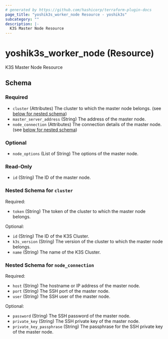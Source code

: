 ```yaml
---
# generated by https://github.com/hashicorp/terraform-plugin-docs
page_title: "yoshik3s_worker_node Resource - yoshik3s"
subcategory: ""
description: |-
  K3S Master Node Resource
---
```


# yoshik3s_worker_node (Resource)

K3S Master Node Resource



<!-- schema generated by tfplugindocs -->
## Schema

### Required

- `cluster` (Attributes) The cluster to which the master node belongs. (see [below for nested schema](#nestedatt--cluster))
- `master_server_address` (String) The address of the master node.
- `node_connection` (Attributes) The connection details of the master node. (see [below for nested schema](#nestedatt--node_connection))

### Optional

- `node_options` (List of String) The options of the master node.

### Read-Only

- `id` (String) The ID of the master node.

<a id="nestedatt--cluster"></a>
### Nested Schema for `cluster`

Required:

- `token` (String) The token	of the cluster to which the master node belongs.

Optional:

- `id` (String) The ID of the K3S Cluster.
- `k3s_version` (String) The version of the cluster to which the master node belongs.
- `name` (String) The name of the K3S Cluster.


<a id="nestedatt--node_connection"></a>
### Nested Schema for `node_connection`

Required:

- `host` (String) The hostname or IP address of the master node.
- `port` (String) The SSH port of the master node.
- `user` (String) The SSH user of the master node.

Optional:

- `password` (String) The SSH password of the master node.
- `private_key` (String) The SSH private key of the master node.
- `private_key_passphrase` (String) The passphrase for the SSH private key of the master node.
